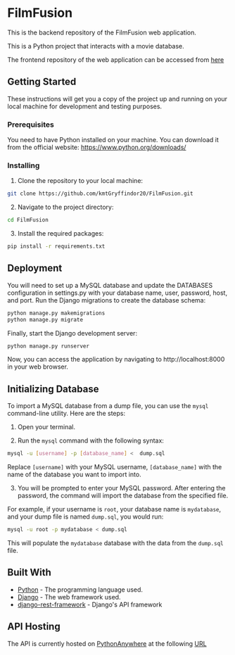 # FilmFusion

This is the backend repository of the FilmFusion web application. 

This is a Python project that interacts with a movie database. 

The frontend repository of the web application can be accessed from [here](https://github.com/kmtGryffindor20/FilmFusion-Frontend)

## Getting Started

These instructions will get you a copy of the project up and running on your local machine for development and testing purposes.

### Prerequisites

You need to have Python installed on your machine. You can download it from the official website: https://www.python.org/downloads/

### Installing

1. Clone the repository to your local machine:
```bash
git clone https://github.com/kmtGryffindor20/FilmFusion.git
```
2. Navigate to the project directory:
```bash
cd FilmFusion
```
3. Install the required packages:
```bash
pip install -r requirements.txt
```


## Deployment

You will need to set up a MySQL database and update the DATABASES configuration in settings.py with your database name, user, password, host, and port.
Run the Django migrations to create the database schema:
```bash
python manage.py makemigrations
python manage.py migrate
```
Finally, start the Django development server:
```bash
python manage.py runserver
```
Now, you can access the application by navigating to http://localhost:8000 in your web browser.

## Initializing Database
To import a MySQL database from a dump file, you can use the `mysql` command-line utility. Here are the steps:

1. Open your terminal.

2. Run the `mysql` command with the following syntax:
```bash
mysql -u [username] -p [database_name] <  dump.sql
```
Replace `[username]` with your MySQL username, `[database_name]` with the name of the database you want to import into.

3. You will be prompted to enter your MySQL password. After entering the password, the command will import the database from the specified file.

For example, if your username is `root`, your database name is `mydatabase`, and your dump file is named `dump.sql`, you would run:
```bash
mysql -u root -p mydatabase < dump.sql
```

This will populate the `mydatabase` database with the data from the `dump.sql` file.

## Built With

* [Python](https://www.python.org/) - The programming language used.
* [Django](https://www.djangoproject.com/) - The web framework used.
* [django-rest-framework](https://www.django-rest-framework.org/) - Django's API framework


## API Hosting

The API is currently hosted on [PythonAnywhere](https://www.pythonanywhere.com/) at the following [URL](https://kmtgryffindor20.pythonanywhere.com/api/movies/)
